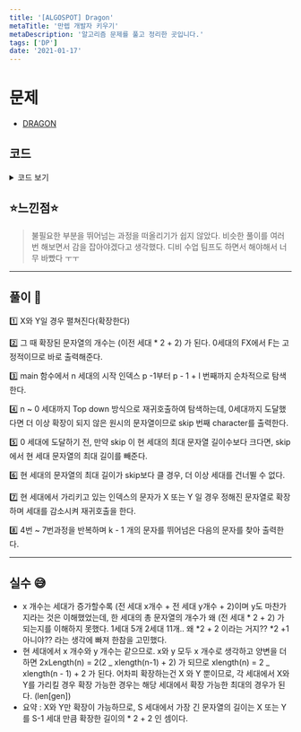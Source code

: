 ```yaml
---
title: '[ALGOSPOT] Dragon'
metaTitle: '만렙 개발자 키우기'
metaDescription: '알고리즘 문제를 풀고 정리한 곳입니다.'
tags: ['DP']
date: '2021-01-17'
---
```


# 문제

- [DRAGON](https://www.algospot.com/judge/problem/read/DRAGON)

## 코드

<details><summary> 코드 보기 </summary>

```javascript
#include <iostream>
#include <vector>
#include <algorithm>
#include <string>
#include <cstring>

using namespace std;
const int MAX = 1000000000 + 1;
int length[51];
const string EXPAND_X = "X+YF";
const string EXPAND_Y = "FX-Y";
void precalc()
{
	length[0] = 1;
	for (int i = 1; i <= 50; ++i)
		length[i] = min(MAX, length[i - 1] * 2 + 2);
}
char expand(const string& drangonCurve, int generations, int skip)
{
	if (generations == 0)
	{
		return drangonCurve[skip];
	}
	for (int i = 0; i < drangonCurve.size(); ++i)
	{
		// 문자열이 확장되는 경우
		if (drangonCurve[i] == 'X' || drangonCurve[i] == 'Y')
		{
			if (skip >= length[generations])
				skip -= length[generations];
			else if (drangonCurve[i] == 'X')
				return expand(EXPAND_X, generations - 1, skip);
			else
				return expand(EXPAND_Y, generations - 1, skip);
		}
		// 확장 되지 않고 다음 글자로 넘어가는 경우
		else if (skip > 0)
			skip -= 1;
		// 더 이상 스킵하지 않는 경우
		else
			return drangonCurve[i];
	}
	return '#'; // 더미 코드
}
int main()
{
	int tc;
	cin >> tc;
	precalc();
	while (tc-- > 0)
	{
		int n, p, l;
		cin >> n >> p >> l;
		for(int i=0; i<l; ++i)
			cout << expand("FX", n, p + i - 1);
		cout << '\n';
	}
}
```

</details>

## ⭐️느낀점⭐️

> 불필요한 부분을 뛰어넘는 과정을 떠올리기가 쉽지 않았다. 비슷한 풀이를 여러번 해보면서 감을 잡아야겠다고 생각했다. 디비 수업 팀프도 하면서 해야해서 너무 바빴다 ㅜㅜ

<hr/>

## 풀이 📣

1️⃣ X와 Y일 경우 펼쳐진다(확장한다)

2️⃣ 그 때 확장된 문자열의 개수는 (이전 세대 \* 2 + 2) 가 된다. 0세대의 FX에서 F는 고정적이므로 바로 출력해준다.

3️⃣ main 함수에서 n 세대의 시작 인덱스 p -1부터 p - 1 + l 번째까지 순차적으로 탐색한다.

4️⃣ n ~ 0 세대까지 Top down 방식으로 재귀호출하여 탐색하는데, 0세대까지 도달했다면 더 이상 확장이 되지 않은 원시의 문자열이므로 skip 번째 character를 출력한다.

5️⃣ 0 세대에 도달하기 전, 만약 skip 이 현 세대의 최대 문자열 길이수보다 크다면, skip 에서 현 세대 문자열의 최대 길이를 빼준다.

6️⃣ 현 세대의 문자열의 최대 길이가 skip보다 클 경우, 더 이상 세대를 건너뛸 수 없다.

7️⃣ 현 세대에서 가리키고 있는 인덱스의 문자가 X 또는 Y 일 경우 정해진 문자열로 확장하며 세대를 감소시켜 재귀호출을 한다.

8️⃣ 4번 ~ 7번과정을 반복하며 k - 1 개의 문자를 뛰어넘은 다음의 문자를 찾아 출력한다.

<hr/>

## 실수 😅

- x 개수는 세대가 증가할수록 (전 세대 x개수 + 전 세대 y개수 + 2)이며 y도 마찬가지라는 것은 이해했었는데, 한 세대의 총 문자열의 개수가 왜 (전 세대 * 2 + 2) 가 되는지를 이해하지 못했다. 1세대 5개 2세대 11개.. 왜 *2 + 2 이라는 거지?? \*2 +1 아니야?? 라는 생각에 빠져 한참을 고민했다.
- 현 세대에서 x 개수와 y 개수는 같으므로. x와 y 모두 x 개수로 생각하고 양변을 더하면 2xLength(n) = 2(2 _ xlength(n-1) + 2) 가 되므로 xlength(n) = 2 _ xlength(n - 1) + 2 가 된다. 어차피 확장하는건 X 와 Y 뿐이므로, 각 세대에서 X와 Y를 가리킬 경우 확장 가능한 경우는 해당 세대에서 확장 가능한 최대의 경우가 된다. (len[gen])
- 요약 : X와 Y만 확장이 가능하므로, S 세대에서 가장 긴 문자열의 길이는 X 또는 Y를 S-1 세대 만큼 확장한 길이의 \* 2 + 2 인 셈이다.
